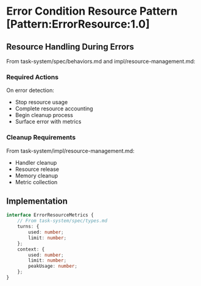 # Error Condition Resource Pattern [Pattern:ErrorResource:1.0]

## Resource Handling During Errors

From task-system/spec/behaviors.md and impl/resource-management.md:

### Required Actions
On error detection:
- Stop resource usage
- Complete resource accounting
- Begin cleanup process
- Surface error with metrics

### Cleanup Requirements
From task-system/impl/resource-management.md:
- Handler cleanup
- Resource release
- Memory cleanup
- Metric collection

## Implementation

```typescript
interface ErrorResourceMetrics {
    // From task-system/spec/types.md
    turns: {
        used: number;
        limit: number;
    };
    context: {
        used: number;
        limit: number;
        peakUsage: number;
    };
}
```